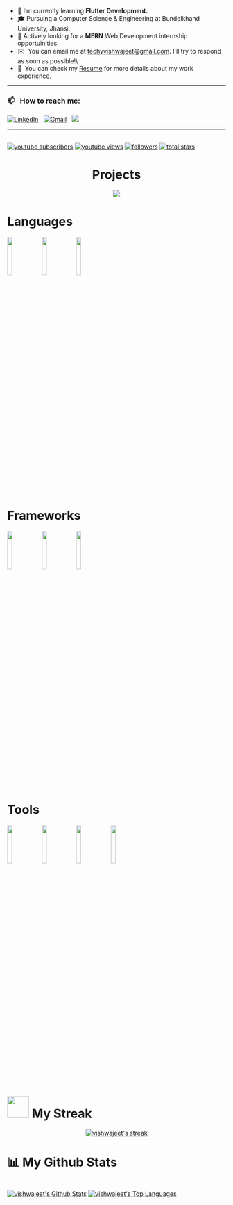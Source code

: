- 🌱 I’m currently learning **Flutter Development.**
- 🎓 Pursuing a Computer Science & Engineering at Bundelkhand University, Jhansi.
- 💼 Actively looking for a **MERN** Web Development internship opportuinities.
- ✉️ &nbsp;You can email me at techyvishwajeet@gmail.com. I'll try to respond as soon as possible!\
- 📄 &nbsp;You can check my [Resume](https://drive.google.com/file/d/1dqoSVMrKy0ZkqH1yYGNnPWY0CtPmyWAF/view?usp=sharing) for more details about my work experience.
   
<p align="left">
   
   -----
### 📫 &nbsp; How to reach me:
<a href="https://www.linkedin.com/in/techyvishwajeet/"><img alt="LinkedIn" src="https://img.shields.io/badge/linkedin%20-%230077B5.svg?&style=flat&logo=linkedin&logoColor=white"/></a> &nbsp;
<a href="mailto:techyvishwajeet@gmail.com"><img alt="Gmail" src="https://img.shields.io/badge/Gmail-D14836?style=flat&logo=gmail&logoColor=white" /></a> &nbsp;
<a href="https://leetcode.com/techyvishwajeet/"><img src="https://img.shields.io/badge/-LeetCode-E4405F?style=flat&logo=LeetCode&logoColor=white"/></a> &nbsp;

-----  
   <br>
 <a href="https://www.youtube.com/c/techyvishwajeet?sub_confirmation=1">
 <img alt="youtube subscribers" title="Subscribe to my YouTube channel" src="https://custom-icon-badges.demolab.com/youtube/channel/subscribers/UC2BAnTv6vw-epxmQhHI0PqA?color=%23E05D44&label=SUBSCRIBE&logo=video&logoColor=white&style=for-the-badge&labelColor=CE4630"/></a> 
  
 <a href="https://www.youtube.com/c/techyvishwajeet">
 <img alt="youtube views" title="YouTube views" src="https://custom-icon-badges.demolab.com/youtube/channel/views/UC2BAnTv6vw-epxmQhHI0PqA?color=%23E1AD0E&logo=eye&logoColor=white&style=for-the-badge&labelColor=C79600"/></a> 
   
 <a href="https://github.com/vishwajeet112?tab=followers">
 <img alt="followers" title="Follow me on Github" src="https://custom-icon-badges.demolab.com/github/followers/vishwajeet112?color=236ad3&labelColor=1155ba&style=for-the-badge&logo=person-add&label=Follow&logoColor=white"/></a>
 
 <a href="https://github.com/vishwajeet112?tab=repositories&sort=stargazers">
 <img alt="total stars" title="Total stars on GitHub" src="https://custom-icon-badges.demolab.com/github/stars/vishwajeet112?color=55960c&style=for-the-badge&labelColor=488207&logo=star"/></a>

</p>

<h1 align="center">Projects</h1>
<div  align="center">
 
 <a href="https://github.com/vishwajeet112/parathawallah"><img src="https://github-readme-stats.vercel.app/api/pin/?username=vishwajeet112&repo=parathawallah&show_icons=true&theme=great-gatsby" > </a>
  
</div>


<h1/>Languages</h1>
    
<p align="left"> 
   <code><img width="15%" src="https://e7.pngegg.com/pngimages/707/18/png-clipart-the-c-programming-language-c-for-beginners-masters-computer-programming-leave-the-material-blue-angle.png"></code>
 <code><img width="15%" src="https://www.vectorlogo.zone/logos/python/python-ar21.svg"></code>
 <code><img width="15%" src="https://www.vectorlogo.zone/logos/java/java-ar21.svg"></code>
</p>

<h1/>Frameworks</h1>
    
<p align="left"> 
  <code><img width="15%" src="https://www.vectorlogo.zone/logos/reactjs/reactjs-ar21.svg"></code>
  <code><img width="15%" src="https://www.vectorlogo.zone/logos/flutterio/flutterio-ar21.svg"></code>
  <code><img width="15%" src="https://www.vectorlogo.zone/logos/nodejs/nodejs-ar21.svg"></code>
</p>

<h1/>Tools</h1>
    
<p align="left"> 
  <code><img width="15%" src="https://www.vectorlogo.zone/logos/figma/figma-ar21.svg"></code>
  <code><img width="15%" src="https://www.vectorlogo.zone/logos/getbootstrap/getbootstrap-ar21.svg"></code>
  <code><img width="15%" src="https://www.vectorlogo.zone/logos/mysql/mysql-ar21.svg"></code>
  <code><img width="15%" src="https://www.vectorlogo.zone/logos/git-scm/git-scm-ar21.svg"></code>
</p>


<h1/><img src="https://camo.githubusercontent.com/63371d36886ee658f5a97401f393e1ab1684b2fd3de674b8f5efc7d410b2a3d0/68747470733a2f2f6d656469612e67697068792e636f6d2f6d656469612f57556c706c634d704f43456d5447427442572f67697068792e676966" width="50px"/> My Streak</h1>
    
<p align="center">
    <a href="https://github.com/vishwajeet112/github-readme-streak-stats">
        <img title="🔥 Get streak stats for your profile at git.io/streak-stats" alt="vishwajeet's streak" src="https://github-readme-streak-stats.herokuapp.com/?user=vishwajeet112&theme=black-ice&hide_border=true&stroke=0000&background=060A0CD0"/>
    </a>
</p>


# 📊 My Github Stats

  <br/>
    <a href="https://github.com/vishwajeet112/github-readme-stats"><img alt="vishwajeet's Github Stats" src="https://github-readme-stats.vercel.app/api?username=vishwajeet112&show_icons=true&count_private=true&theme=react&hide_border=true&bg_color=0D1117" /></a>
  <a href="https://github.com/vishwajeet112/github-readme-stats"><img alt="vishwajeet's Top Languages" src="https://github-readme-stats.vercel.app/api/top-langs/?username=vishwajeet112&langs_count=8&count_private=true&layout=compact&theme=react&hide_border=true&bg_color=0D1117" /></a>

  <br/>
<br>

<br/>
<br>

